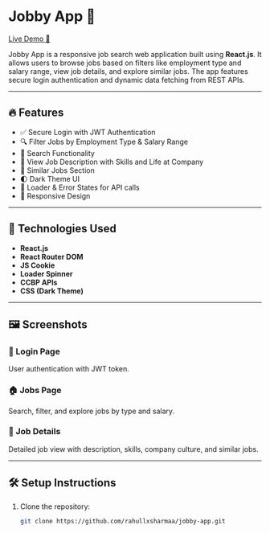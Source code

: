 # Jobby App 💼

[Live Demo 🚀](https://myxjobbyapp.ccbp.tech/)

Jobby App is a responsive job search web application built using **React.js**. It allows users to browse jobs based on filters like employment type and salary range, view job details, and explore similar jobs. The app features secure login authentication and dynamic data fetching from REST APIs.

---

## 🔥 Features

- ✅ Secure Login with JWT Authentication
- 🔍 Filter Jobs by Employment Type & Salary Range
- 📃 Search Functionality
- 📌 View Job Description with Skills and Life at Company
- 📎 Similar Jobs Section
- 🌓 Dark Theme UI
- 🔁 Loader & Error States for API calls
- 📱 Responsive Design

---

## 🧪 Technologies Used

- **React.js**
- **React Router DOM**
- **JS Cookie**
- **Loader Spinner**
- **CCBP APIs**
- **CSS (Dark Theme)**

---

## 🖼️ Screenshots

### 🔐 Login Page
User authentication with JWT token.

### 🏠 Jobs Page
Search, filter, and explore jobs by type and salary.

### 📄 Job Details
Detailed job view with description, skills, company culture, and similar jobs.

---

## 🛠️ Setup Instructions

1. Clone the repository:
   ```bash
   git clone https://github.com/rahullxsharmaa/jobby-app.git



